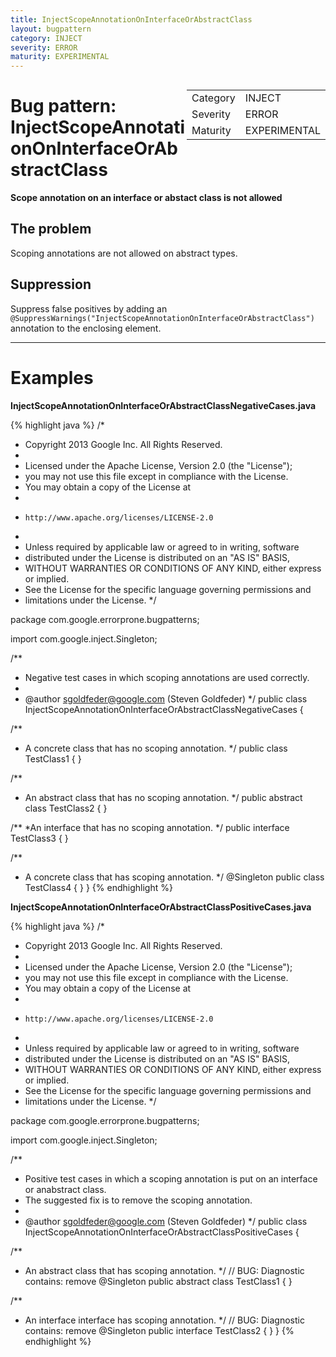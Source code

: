 ```yaml
---
title: InjectScopeAnnotationOnInterfaceOrAbstractClass
layout: bugpattern
category: INJECT
severity: ERROR
maturity: EXPERIMENTAL
---
```


<div style="float:right;"><table id="metadata">
<tr><td>Category</td><td>INJECT</td></tr>
<tr><td>Severity</td><td>ERROR</td></tr>
<tr><td>Maturity</td><td>EXPERIMENTAL</td></tr>
</table></div>

# Bug pattern: InjectScopeAnnotationOnInterfaceOrAbstractClass
__Scope annotation on an interface or abstact class is not allowed__

## The problem
Scoping annotations are not allowed on abstract types.

## Suppression
Suppress false positives by adding an `@SuppressWarnings("InjectScopeAnnotationOnInterfaceOrAbstractClass")` annotation to the enclosing element.

----------

# Examples
__InjectScopeAnnotationOnInterfaceOrAbstractClassNegativeCases.java__

{% highlight java %}
/*
 * Copyright 2013 Google Inc. All Rights Reserved.
 *
 * Licensed under the Apache License, Version 2.0 (the "License");
 * you may not use this file except in compliance with the License.
 * You may obtain a copy of the License at
 *
 *     http://www.apache.org/licenses/LICENSE-2.0
 *
 * Unless required by applicable law or agreed to in writing, software
 * distributed under the License is distributed on an "AS IS" BASIS,
 * WITHOUT WARRANTIES OR CONDITIONS OF ANY KIND, either express or implied.
 * See the License for the specific language governing permissions and
 * limitations under the License.
 */

package com.google.errorprone.bugpatterns;

import com.google.inject.Singleton;

/**
 * Negative test cases in which scoping annotations are used correctly.
 * 
 * @author sgoldfeder@google.com (Steven Goldfeder)
 */
public class InjectScopeAnnotationOnInterfaceOrAbstractClassNegativeCases {
  
  /**
   * A concrete class that has no scoping annotation.
   */
  public class TestClass1 {
  }

  /**
   * An abstract class that has no scoping annotation.
   */
  public abstract class TestClass2 {
  }
  
  /**
   *An interface that has no scoping annotation.
   */
  public interface TestClass3 {
  }
  
  /**
   * A concrete class that has scoping annotation.
   */
  @Singleton
  public class TestClass4 {
  }
}
{% endhighlight %}

__InjectScopeAnnotationOnInterfaceOrAbstractClassPositiveCases.java__

{% highlight java %}
/*
 * Copyright 2013 Google Inc. All Rights Reserved.
 *
 * Licensed under the Apache License, Version 2.0 (the "License");
 * you may not use this file except in compliance with the License.
 * You may obtain a copy of the License at
 *
 *     http://www.apache.org/licenses/LICENSE-2.0
 *
 * Unless required by applicable law or agreed to in writing, software
 * distributed under the License is distributed on an "AS IS" BASIS,
 * WITHOUT WARRANTIES OR CONDITIONS OF ANY KIND, either express or implied.
 * See the License for the specific language governing permissions and
 * limitations under the License.
 */

package com.google.errorprone.bugpatterns;

import com.google.inject.Singleton;

/**
 * Positive test cases in which a scoping annotation is put on an interface or anabstract class.
 * The suggested fix is to remove the scoping annotation.
 * 
 * @author sgoldfeder@google.com (Steven Goldfeder)
 */
public class InjectScopeAnnotationOnInterfaceOrAbstractClassPositiveCases {

  /**
   * An abstract class that has scoping annotation.
   */
  // BUG: Diagnostic contains: remove
  @Singleton
  public abstract class TestClass1 {
  }

  /**
   * An interface interface has scoping annotation.
   */
  // BUG: Diagnostic contains: remove
  @Singleton
  public interface TestClass2 {
  }
}
{% endhighlight %}

